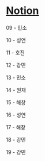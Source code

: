 # [Notion](https://modulabs.notion.site/03-a8a029c0817f4589af5eb21b9539eb29)

09 - 민소 

10 - 성연 

11 - 호진 

12 - 강민 

13 - 민소 

14 - 원재 

15 - 해창 

16 - 성연 

17 - 해창 

18 - 강민 

19 - 강민
